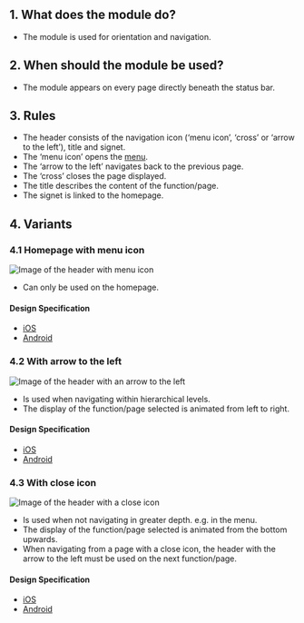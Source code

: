 ## 1. What does the module do?
*   The module is used for orientation and navigation.

## 2. When should the module be used?
*   The module appears on every page directly beneath the status bar.

## 3. Rules
*   The header consists of the navigation icon (‘menu icon’, ‘cross’ or ‘arrow to the left’), title and signet.
*   The ‘menu icon’ opens the [menu](https://digital.sbb.ch/en/mobile/modules/menu). 
*   The ‘arrow to the left’ navigates back to the previous page.
*   The ‘cross’ closes the page displayed.
*   The title describes the content of the function/page.
*   The signet is linked to the homepage.

## 4. Variants
### 4.1 Homepage with menu icon
![Image of the header with menu icon](https://raw.githubusercontent.com/sbb-design-systems/design-system-mobile-documentation/doku-update/documentation/header/images/MM01_Startseite.png 'class: image')

*   Can only be used on the homepage. 
#### Design Specification
*   [iOS](https://sbb.invisionapp.com/d/main#/console/14051805/322943537/inspect)
*   [Android](https://sbb.invisionapp.com/d/main#/console/14051805/322943538/inspect)

### 4.2 With arrow to the left
![Image of the header with an arrow to the left](https://raw.githubusercontent.com/sbb-design-systems/design-system-mobile-documentation/doku-update/documentation/header/images/MM01_Back.png 'class: image')

*   Is used when navigating within hierarchical levels.
*   The display of the function/page selected is animated from left to right. 
    
#### Design Specification
*   [iOS](https://sbb.invisionapp.com/d/main#/console/14051805/322943539/inspect)
*   [Android](https://sbb.invisionapp.com/d/main#/console/14051805/322943540/inspect)

### 4.3 With close icon
![Image of the header with a close icon](https://raw.githubusercontent.com/sbb-design-systems/design-system-mobile-documentation/doku-update/documentation/header/images/MM01_Close.png 'class: image')

*   Is used when not navigating in greater depth. e.g. in the menu.
*   The display of the function/page selected is animated from the bottom upwards.
*   When navigating from a page with a close icon, the header with the arrow to the left must be used on the next function/page. 

#### Design Specification
*   [iOS](https://sbb.invisionapp.com/d/main#/console/14051805/322943541/inspect)
*   [Android](https://sbb.invisionapp.com/d/main#/console/14051805/322943542/inspect)